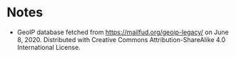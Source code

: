 # Notes
- GeoIP database fetched from https://mailfud.org/geoip-legacy/ on June 8, 2020. Distributed with Creative Commons Attribution-ShareAlike 4.0 International License.
